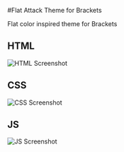 #Flat Attack Theme for Brackets

Flat color inspired theme for Brackets

## HTML
![HTML Screenshot](https://github.com/ostranme/flat-attack/blob/master/screenshots/html.png)

## CSS
![CSS Screenshot](https://github.com/ostranme/flat-attack/blob/master/screenshots/css.png)

## JS
![JS Screenshot](https://github.com/ostranme/flat-attack/blob/master/screenshots/js.png)